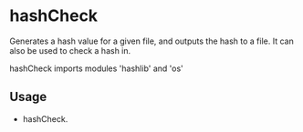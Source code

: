 # hashCheck
Generates a hash value for a given file, and outputs the hash to a file. It can also be used to check a hash in.

hashCheck imports modules 'hashlib' and 'os'

## Usage

* hashCheck.